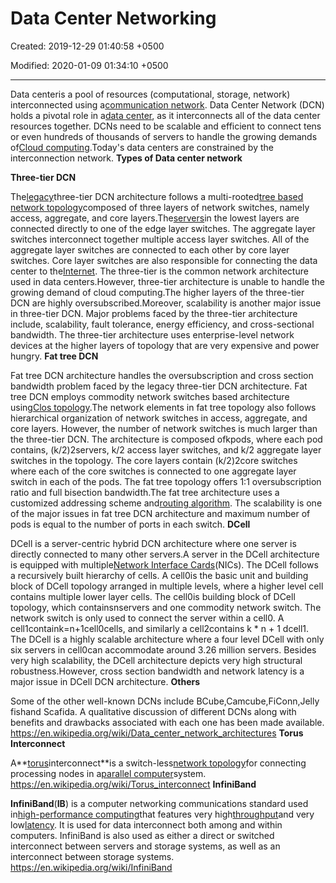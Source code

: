 # Data Center Networking

Created: 2019-12-29 01:40:58 +0500

Modified: 2020-01-09 01:34:10 +0500

---

Data centeris a pool of resources (computational, storage, network) interconnected using a[communication network](https://en.wikipedia.org/wiki/Communication_network). Data Center Network (DCN) holds a pivotal role in a[data center](https://en.wikipedia.org/wiki/Data_center), as it interconnects all of the data center resources together. DCNs need to be scalable and efficient to connect tens or even hundreds of thousands of servers to handle the growing demands of[Cloud computing](https://en.wikipedia.org/wiki/Cloud_computing).Today's data centers are constrained by the interconnection network.
**Types of Data center network**

**Three-tier DCN**

The[legacy](https://en.wikipedia.org/wiki/Legacy_system)three-tier DCN architecture follows a multi-rooted[tree based network topology](https://en.wikipedia.org/wiki/Tree_network)composed of three layers of network switches, namely access, aggregate, and core layers.The[servers](https://en.wikipedia.org/wiki/Server_(computing))in the lowest layers are connected directly to one of the edge layer switches. The aggregate layer switches interconnect together multiple access layer switches. All of the aggregate layer switches are connected to each other by core layer switches. Core layer switches are also responsible for connecting the data center to the[Internet](https://en.wikipedia.org/wiki/Internet). The three-tier is the common network architecture used in data centers.However, three-tier architecture is unable to handle the growing demand of cloud computing.The higher layers of the three-tier DCN are highly oversubscribed.Moreover, scalability is another major issue in three-tier DCN. Major problems faced by the three-tier architecture include, scalability, fault tolerance, energy efficiency, and cross-sectional bandwidth. The three-tier architecture uses enterprise-level network devices at the higher layers of topology that are very expensive and power hungry.
**Fat tree DCN**

Fat tree DCN architecture handles the oversubscription and cross section bandwidth problem faced by the legacy three-tier DCN architecture. Fat tree DCN employs commodity network switches based architecture using[Clos topology](https://en.wikipedia.org/wiki/Clos_network).The network elements in fat tree topology also follows hierarchical organization of network switches in access, aggregate, and core layers. However, the number of network switches is much larger than the three-tier DCN. The architecture is composed ofkpods, where each pod contains, (k/2)2servers, k/2 access layer switches, and k/2 aggregate layer switches in the topology. The core layers contain (k/2)2core switches where each of the core switches is connected to one aggregate layer switch in each of the pods. The fat tree topology offers 1:1 oversubscription ratio and full bisection bandwidth.The fat tree architecture uses a customized addressing scheme and[routing algorithm](https://en.wikipedia.org/wiki/Routing_algorithm). The scalability is one of the major issues in fat tree DCN architecture and maximum number of pods is equal to the number of ports in each switch.
**DCell**

DCell is a server-centric hybrid DCN architecture where one server is directly connected to many other servers.A server in the DCell architecture is equipped with multiple[Network Interface Cards](https://en.wikipedia.org/wiki/Network_Interface_Card)(NICs). The DCell follows a recursively built hierarchy of cells. A cell0is the basic unit and building block of DCell topology arranged in multiple levels, where a higher level cell contains multiple lower layer cells. The cell0is building block of DCell topology, which containsnservers and one commodity network switch. The network switch is only used to connect the server within a cell0. A cell1containk=n+1cell0cells, and similarly a cell2contains k * n + 1 dcell1. The DCell is a highly scalable architecture where a four level DCell with only six servers in cell0can accommodate around 3.26 million servers. Besides very high scalability, the DCell architecture depicts very high structural robustness.However, cross section bandwidth and network latency is a major issue in DCell DCN architecture.
**Others**

Some of the other well-known DCNs include BCube,Camcube,FiConn,Jelly fishand Scafida. A qualitative discussion of different DCNs along with benefits and drawbacks associated with each one has been made available.
<https://en.wikipedia.org/wiki/Data_center_network_architectures>
**Torus Interconnect**

A**[torus](https://en.wikipedia.org/wiki/Torus)interconnect**is a switch-less[network topology](https://en.wikipedia.org/wiki/Network_topology)for connecting processing nodes in a[parallel computer](https://en.wikipedia.org/wiki/Parallel_computer)system.
<https://en.wikipedia.org/wiki/Torus_interconnect>
**InfiniBand**

**InfiniBand**(**IB**) is a computer networking communications standard used in[high-performance computing](https://en.wikipedia.org/wiki/High-performance_computing)that features very high[throughput](https://en.wikipedia.org/wiki/Throughput)and very low[latency](https://en.wikipedia.org/wiki/Latency_(engineering)). It is used for data interconnect both among and within computers. InfiniBand is also used as either a direct or switched interconnect between servers and storage systems, as well as an interconnect between storage systems.
<https://en.wikipedia.org/wiki/InfiniBand>
